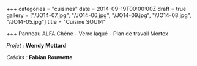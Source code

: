 +++
categories = "cuisines"
date = 2014-09-19T00:00:00Z
draft = true
gallery = ["/JO14-07.jpg", "/JO14-06.jpg", "/JO14-09.jpg", "/JO14-08.jpg", "/JO14-05.jpg"]
title = "Cuisine SOU14"

+++
Panneau ALFA Chêne - Verre laqué - Plan de travail Mortex

_Projet :_ **Wendy Mottard**

_Crédits :_ **Fabian Rouwette**